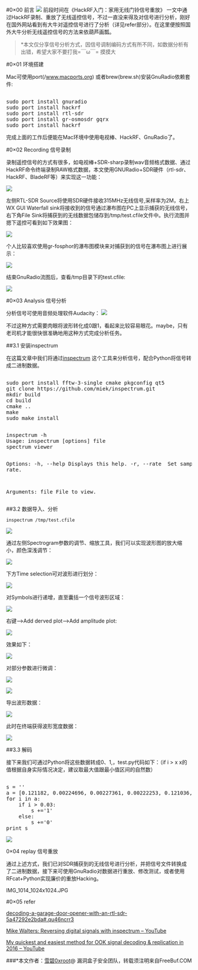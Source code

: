 #0×00 前言
![](http://image.3001.net/images/20160815/14712438691914.jpg)
前段时间在《HackRF入门：家用无线门铃信号重放》 一文中通过HackRF录制、重放了无线遥控信号，不过一直没来得及对信号进行分析，刚好在国外网站看到有大牛对遥控信号进行了分析（详见refer部分）。在这里便按照国外大牛分析无线遥控信号的方法来依葫芦画瓢。

>*本文仅分享信号分析方式，因信号调制编码方式有所不同，如数据分析有出错，希望大家不要打我=￣ω￣= 摸摸大

#0×01 环境搭建

Mac可使用port(/www.macports.org) 或者brew(brew.sh)安装GnuRadio依赖套件:
 <pre> 
sudo port install gnuradio 
sudo port install hackrf
sudo port install rtl-sdr
sudo port install gr-osmosdr gqrx
sudo port install hackrf
</pre> 

完成上面的工作后便能在Mac环境中使用电视棒、HackRF、GnuRadio了。    

#0×02 Recording 信号录制

录制遥控信号的方式有很多，如电视棒+SDR-sharp录制wav音频格式数据、通过HackRF命令终端录制RAW格式数据，本文使用GNURadio+SDR硬件（rtl-sdr、HackRF、BladeRF等）来实现这一功能：

![](http://image.3001.net/images/20160812/14709826287531.png)

左侧RTL-SDR Source将使用SDR硬件接收315MHz无线信号,采样率为2M，右上WX GUI Waterfall sink将接收到的信号通过瀑布图在PC上显示捕获的无线信号，右下角File Sink将捕获到的无线数据包储存到/tmp/test.cfile文件中。执行流图并摁下遥控可看到如下效果图：

![](http://image.3001.net/images/20160812/1470982909985.png)

个人比较喜欢使用gr-fosphor的瀑布图模块来对捕获到的信号在瀑布图上进行展示：

![](http://image.3001.net/images/20160812/14709976134247.png) 

结束GnuRadio流图后，查看/tmp目录下的test.cfile:

![](http://image.3001.net/images/20160812/14709829982492.png)  

#0×03 Analysis 信号分析

分析信号可使用音频处理软件Audacity：
![](http://image.3001.net/images/20151121/14481041363948.png)
    

不过这种方式需要肉眼将波形转化成0跟1，看起来比较容易眼花。maybe，只有老司机才能很快很准确地用这种方式完成分析任务。

##3.1 安装inspectrum

在这篇文章中我们将通过[inspectrum](https://github.com/miek/inspectrum)
这个工具来分析信号，配合Python将信号转成二进制数据。
<pre> 
sudo port install fftw-3-single cmake pkgconfig qt5
git clone https://github.com/miek/inspectrum.git
mkdir build
cd build
cmake ..
make
sudo make install
</pre> 


</pre> 
<pre> 
inspectrum -h
Usage: inspectrum [options] file
spectrum viewer

Options:
  -h, --help       Displays this help.
  -r, --rate <Hz>  Set sample rate.

Arguments:
  file             File to view. 
</pre> 

##3.2 数据导入、分析


`inspectrum /tmp/test.cfile 
`

![](http://image.3001.net/images/20160812/14709855392599.png!small)  

通过左侧Spectrogram参数的调节、缩放工具，我们可以实现波形图的放大缩小，颜色深浅调节：

![](http://image.3001.net/images/20160812/14709855687940.png)   

下方Time selection可对波形进行划分：    

![](http://image.3001.net/images/20160812/14709856018893.png)   

对Symbols进行递增，直至囊括一个信号波形区域：

![](http://image.3001.net/images/20160812/14709856208390.png)

右键—>Add derved plot—>Add amplitude plot:    

![](http://image.3001.net/images/20160812/1470985643476.png) 

效果如下：    

![](http://image.3001.net/images/20160812/14709856713054.png)  

对部分参数进行微调：    

![](http://image.3001.net/images/20160812/14709857405198.png)

![](http://image.3001.net/images/20160812/14709857405198.png)

导出波形数据：

![](http://image.3001.net/images/20160812/1470985854699.png)

此时在终端获得波形宽度数据：    

![](http://image.3001.net/images/20160812/14709858864572.png)

##3.3 解码

接下来我们可通过Python将这些数据转成0、1,，test.py代码如下：（if i > x  x的值根据自身实际情况决定，建议取最大值跟最小值区间的自然数）
<pre>

s = ''
a = [0.121182, 0.00224696, 0.00227361, 0.00222253, 0.121036, 0.121293, 0.12126, 0.00220722, 0.121013, 0.00221486, 0.00230146, 0.00230048, 0.120959, 0.120975, 0.12077, 0.00227199, 0.120701, 0.00226761, 0.00234306, 0.00225335, 0.120851, 0.120784, 0.12084, 0.00224014, 0.120892, 0.00221627, 0.00222881, 0.00219768, 0.121157, 0.00224349, 0.00221741, 0.00223827, 0.120798, 0.00237988, 0.00226093, 0.00232855, 0.120649, 0.120813, 0.121032, 0.00222553, 0.120876, 0.00221533, 0.00225347, 0.00228226, 0.120759, 0.120718, 0.12042, 0.00218557, 0.120344, 0.00222487, 0.00224753, 0.00227552, 0.120383, 0.120384, 0.120275, 0.00224362, 0.120611, 0.00219556, 0.00227022, 0.00224123, 0.120514, 0.120328, 0.12068, 0.0022916, 0.120735, 0.12043, 0.120697, 0.00224807, 0.120399, 0.120808, 0.120405, 0.00222214, 0.120512, 0.120833, 0.120495, 0.00226469, 0.120727, 0.120617, 0.120534, 0.00222499, 0.120441, 0.120626, 0.120297, 0.00208249, 0.120539, 0.120365, 0.120612, 0.00214876, 0.120545, 0.120262, 0.120739, 0.00228899, 0.12051, 0.120525, 0.120172, 0.00214644, 0.120678] 
for i in a:
	if i > 0.03:
		s +='1'
	else:
		s +='0'
print s	
</pre> 

![](http://image.3001.net/images/20160812/14709862223011.png)  

 

0×04 replay 信号重放

通过上述方式，我们已对SDR捕获到的无线信号进行分析，并把信号文件转换成了二进制数据，接下来可使用GnuRadio对数据进行重放、修改测试，或者使用RFcat+Python实现廉价的重放Hacking。

IMG_1014_1024x1024.JPG         

#0×05 refer

[decoding-a-garage-door-opener-with-an-rtl-sdr-5a47292e2bda#.qu46ncrr3](https://medium.com/@eoindcoolest/decoding-a-garage-door-opener-with-an-rtl-sdr-5a47292e2bda#.qu46ncrr3)

[Mike Walters: Reversing digital signals with inspectrum – YouTube](https://www.youtube.com/watch?v=tGff31uGXQU)

[My quickest and easiest method for OOK signal decoding & replication in 2016 – YouTube](https://www.youtube.com/watch?v=1kFNMbdGb_4)

###*本文作者：[雪碧0xroot](http://www.0xroot.cn)@ 漏洞盒子安全团队，转载须注明来自FreeBuf.COM